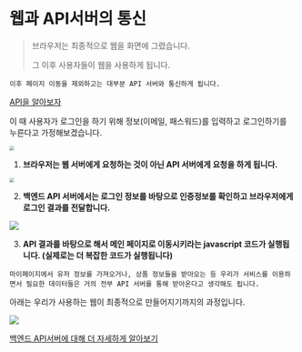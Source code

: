 # 웹과 API서버의 통신

> 브라우저는 최종적으로 웹을 화면에 그렸습니다.
>
> 그 이후 사용자들이 웹을 사용하게 됩니다.

`이후 페이지 이동을 제외하고는 대부분 API 서버와 통신하게 됩니다.`



[API을 알아보자](https://www.grabbing.me/8d9e92b19e084c5a8cb173a695aa81af#1837c3e178cf4f0bbe9cc097cd07662f)



이 때 사용자가 로그인을 하기 위해 정보(이메일, 패스워드)를 입력하고 로그인하기를 누른다고 가정해보겠습니다.

<img src="https://www.grabbing.me/image/https%3A%2F%2Fs3-us-west-2.amazonaws.com%2Fsecure.notion-static.com%2Fe9585227-129c-4722-b95d-3fe1ef5143d8%2FUntitled.png?table=block&amp;id=c3293a24-6c68-4650-8a76-5a0dd3498218&amp;width=860&amp;cache=v2" style="zoom: 50%;" />

1. **브라우저는 웹 서버에게 요청하는 것이 아닌 API 서버에게 요청을 하게 됩니다.**

<img src="https://www.grabbing.me/image/https%3A%2F%2Fs3-us-west-2.amazonaws.com%2Fsecure.notion-static.com%2F568dcaf5-a530-4f97-b145-3dc39ed3676a%2FUntitled.png?table=block&amp;id=ecac063f-e443-4c46-a000-1fe52a720d97&amp;width=860&amp;cache=v2" style="zoom:50%;" />

2. **백엔드 API 서버에서는 로그인 정보를 바탕으로 인증정보를 확인하고 브라우저에게 로그인 결과를 전달합니다.**

![](https://www.grabbing.me/image/https%3A%2F%2Fs3-us-west-2.amazonaws.com%2Fsecure.notion-static.com%2F52a549a9-c472-4eba-af1b-a6dd020ef0fd%2FUntitled.png?table=block&id=21036603-2bae-4d68-83f9-eb28067dfa84&width=860&cache=v2)

3. **API 결과를 바탕으로 해서 메인 페이지로 이동시키라는 javascript 코드가 실행됩니다. (실제로는 더 복잡한 코드가 실행됩니다)**



```
마이페이지에서 유저 정보를 가져오거나, 상품 정보들을 받아오는 등 우리가 서비스를 이용하면서 필요한 데이터들은 거의 전부 API 서버를 통해 받아온다고 생각해도 됩니다.
```



아래는 우리가 사용하는 웹이 최종적으로 만들어지기까지의 과정입니다.

![](https://www.grabbing.me/image/https%3A%2F%2Fs3-us-west-2.amazonaws.com%2Fsecure.notion-static.com%2Ff1b14587-e413-4265-82ba-58a6d28c784c%2FUntitled.png?table=block&id=d7ad3277-c3d9-4f81-9882-d0890358641d&width=1920&cache=v2)



[백엔드 API서버에 대해 더 자세하게 알아보기](https://www.grabbing.me/69a68655ae9c46efaeae5014b9f9034d#7ea94b1c25ac44f297445c83ce84d4b5)
